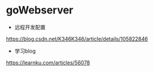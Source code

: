 # goWebserver



- 远程开发配置

https://blog.csdn.net/K346K346/article/details/105822846

- 学习blog

https://learnku.com/articles/56078
